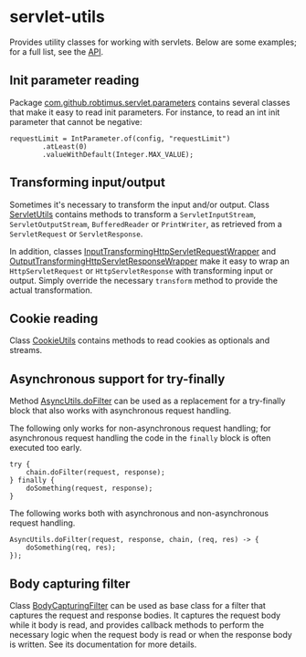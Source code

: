 # servlet-utils

Provides utility classes for working with servlets. Below are some examples; for a full list, see the [API](
https://robtimus.github.io/servlet-utils/apidocs/).


## Init parameter reading

Package [com.github.robtimus.servlet.parameters](https://robtimus.github.io/servlet-utils/apidocs/com/github/robtimus/servlet/parameters/package-summary.html) contains several classes that make it easy to read init parameters. For instance, to read an int init parameter that cannot be negative:

    requestLimit = IntParameter.of(config, "requestLimit")
            .atLeast(0)
            .valueWithDefault(Integer.MAX_VALUE);

## Transforming input/output

Sometimes it's necessary to transform the input and/or output. Class [ServletUtils](https://robtimus.github.io/servlet-utils/apidocs/com/github/robtimus/servlet/ServletUtils.html) contains methods to transform a `ServletInputStream`, `ServletOutputStream`, `BufferedReader` or `PrintWriter`, as retrieved from a `ServletRequest` or `ServletResponse`.

In addition, classes [InputTransformingHttpServletRequestWrapper](https://robtimus.github.io/servlet-utils/apidocs/com/github/robtimus/servlet/http/InputTransformingHttpServletRequestWrapper.html) and [OutputTransformingHttpServletResponseWrapper](https://robtimus.github.io/servlet-utils/apidocs/com/github/robtimus/servlet/http/OutputTransformingHttpServletResponseWrapper.html) make it easy to wrap an `HttpServletRequest` or `HttpServletResponse` with transforming input or output. Simply override the necessary `transform` method to provide the actual transformation.

## Cookie reading

Class [CookieUtils](https://robtimus.github.io/servlet-utils/apidocs/com/github/robtimus/servlet/http/CookieUtils.html) contains methods to read cookies as optionals and streams.

## Asynchronous support for try-finally

Method [AsyncUtils.doFilter](https://robtimus.github.io/servlet-utils/apidocs/com/github/robtimus/servlet/AsyncUtils.html#doFilter-javax.servlet.ServletRequest-javax.servlet.ServletResponse-javax.servlet.FilterChain-com.github.robtimus.servlet.ServletConsumer-) can be used as a replacement for a try-finally block that also works with asynchronous request handling.

The following only works for non-asynchronous request handling; for asynchronous request handling the code in the `finally` block is often executed too early.

    try {
        chain.doFilter(request, response);
    } finally {
        doSomething(request, response);
    }

The following works both with asynchronous and non-asynchronous request handling.

    AsyncUtils.doFilter(request, response, chain, (req, res) -> {
        doSomething(req, res);
    });

## Body capturing filter

Class [BodyCapturingFilter](https://robtimus.github.io/servlet-utils/apidocs/com/github/robtimus/servlet/http/BodyCapturingFilter.html) can be used as base class for a filter that captures the request and response bodies. It captures the request body while it body is read, and provides callback methods to perform the necessary logic when the request body is read or when the response body is written. See its documentation for more details.
